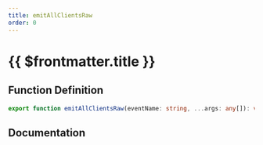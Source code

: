 ```yaml
---
title: emitAllClientsRaw
order: 0
---
```


# {{ $frontmatter.title }}

## Function Definition

```ts
export function emitAllClientsRaw(eventName: string, ...args: any[]): void;
```

## Documentation

<!--@include: ./parts/emitAllClientsRaw.md-->
